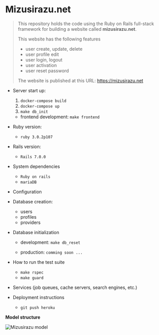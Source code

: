 # Mizusirazu.net

> This repository holds the code using the Ruby on Rails full-stack framework for building a website called **mizusirazu.net**.
>
> This website has the following features
>
> - user create, update, delete
> - user profile edit
> - user login, logout
> - user activation
> - user reset password
>
> The website is published at this URL: https://mizusirazu.net

- Server start up:
  1. `docker-compose build`
  2. `docker-compose up`
  3. `make db_init`
  -  frontend development: `make frontend`

- Ruby version:
  -  `ruby 3.0.2p107`

- Rails version:
  -  `Rails 7.0.0`

- System dependencies
  - `Ruby on rails`
  - `mariaDB`

- Configuration

- Database creation:
  - users
  - profiles
  - providers

- Database initialization
  - development: `make db_reset`

  - production: `comming soon ...`

- How to run the test suite
  - `make rspec`
  - `make guard`

- Services (job queues, cache servers, search engines, etc.)

- Deployment instructions
  - `git push heroku`

**Model structure**

![Mizusirazu model](https://raw.githubusercontent.com/shinzanmono/mizusirazu.net/f7c21e15e0caaa0f371413dc1c84b73604f92006/doc/images/model-structure.drawio.svg)
